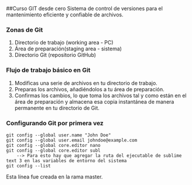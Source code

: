 ##Curso GIT desde cero
Sistema de control de versiones para el mantenimiento eficiente y confiable de archivos.

### Zonas de Git
1. Directorio de trabajo (working area - PC)
2. Área de preparación(staging area - sistema)
3. Directorio Git (repositorio GitHub)

### Flujo de trabajo básico en Git
1. Modificas una serie de archivos en tu directorio de trabajo.
2. Preparas los archivos, añadiéndolos a tu área de preparación.
3. Confirmas los cambios, lo que toma los archivos tal y como están en el área de preparación y almacena esa copia instantánea de manera permanente en tu directorio de Git.

### Configurando Git por primera vez
```
git config --global user.name "John Doe"
git config --global user.email johndoe@example.com
git config --global core.editor nano
git config --global core.editor subl
    --> Para esto hay que agregar la ruta del ejecutable de sublime text 3 en las variables de entorno del sistema
git config --list
```

Esta línea fue creada en la rama master.

